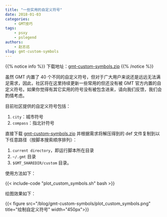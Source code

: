 ```yaml
---
title: "一些实用的自定义符号"
date: 2018-01-03
categories:
    - GMT技巧
tags:
    - psxy
    - pslegend
authors:
    - 赵志远
slug: gmt-custom-symbols
---
```


{{% notice info %}}
下载地址：[gmt-custom-symbols.zip](/blog/gmt-custom-symbols/gmt-custom-symbols.zip)
{{% /notice %}}

虽然 GMT 内置了 40 个不同的自定义符号，但对于广大用户来说还是远远无法满足需求，因此，社区将在这里持续更新一些常用的但还没有被 GMT 官方内置的自定义符号。如果你觉得有其它实用的符号没有被包含进来，请向我们反馈，我们会酌情考虑。

目前社区提供的自定义符号包括：

1. `city`：城市符号
2. `compass`：指北针符号

直接下载 [gmt-custom-symbols.zip](/blog/gmt-custom-symbols/gmt-custom-symbols.zip) 并根据需求将解压得到的 def 文件复制到以下任意路径（按脚本搜索顺序排列）：

1. `current directory`，即运行脚本所在目录
2. `~/.gmt` 目录
3. `$GMT_SHAREDIR/custom` 目录。

使用方法如下：

{{< include-code "plot_custom_symbols.sh" bash >}}

绘图效果如下：

{{< figure src="/blog/gmt-custom-symbols/plot_custom_symbols.png" title="绘制自定义符号" width="450px">}}
